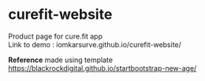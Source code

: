 # curefit-website
Product page for cure.fit app <br>
Link to demo : iomkarsurve.github.io/curefit-website/ <br>

<b>Reference</b>
made using template https://blackrockdigital.github.io/startbootstrap-new-age/
